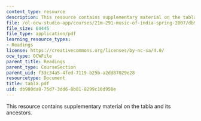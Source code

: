 ```yaml
---
content_type: resource
description: This resource contains supplementary material on the tabla and its ancestors.
file: /ol-ocw-studio-app/courses/21m-291-music-of-india-spring-2007/db980da875d73dd68b818299c10d950e_tabla.pdf
file_size: 64445
file_type: application/pdf
learning_resource_types:
- Readings
license: https://creativecommons.org/licenses/by-nc-sa/4.0/
ocw_type: OCWFile
parent_title: Readings
parent_type: CourseSection
parent_uid: f33c34a5-4fed-7119-b25b-a2dd87029e28
resourcetype: Document
title: tabla.pdf
uid: db980da8-75d7-3dd6-8b81-8299c10d950e
---
```

This resource contains supplementary material on the tabla and its ancestors.